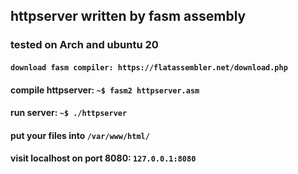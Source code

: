 ## httpserver written by fasm assembly
### tested on Arch and ubuntu 20
#### ``download fasm compiler: https://flatassembler.net/download.php``
#### compile httpserver: ``~$ fasm2 httpserver.asm``
#### run server: ``~$ ./httpserver``
#### put your files into `` /var/www/html/ ``
#### visit localhost on port 8080: ``127.0.0.1:8080``
